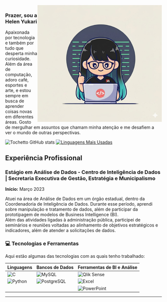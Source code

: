 
<img src="eu.jpg" alt="ilustração de mim" width="400" align="right">

### Prazer, sou a Helen Yukari
Apaixonada por tecnologia e também por tudo que desperta minha curiosidade. Além da área de computação, adoro café, esportes e arte, e estou sempre em busca de aprender coisas novas em diferentes áreas. Gosto de mergulhar em assuntos que chamam minha atenção e me desafiem a ver o mundo de outras perspectivas.



![Tochetto GitHub stats](https://github-readme-stats.vercel.app/api?username=Helenyukari&show_icons=true&theme=transparent)
[![Linguagens Mais Usadas](https://github-readme-stats.vercel.app/api/top-langs/?username=Helenyukari&layout=compact&theme=radical&border_radius=10&hide_border=true)](https://github.com/Helenyukari)


## Experiência Profissional

### Estágio em Análise de Dados - Centro de Inteligência de Dados | Secretaria Executiva de Gestão, Estratégia e Municipalismo  
**Início:** Março 2023

Atuei na área de Análise de Dados em um órgão estadual, dentro da Coordenadoria de Inteligência de Dados. Durante esse período, aprendi sobre manipulação e tratamento de dados, além de participar da prototipagem de modelos de Business Intelligence (BI).  
Além das atividades ligadas à administração pública, participei de seminários e reuniões voltadas ao alinhamento de objetivos estratégicos e indicadores, além de atender a solicitações de dados.


### 💻 Tecnologias e Ferramentas

Aqui estão algumas das tecnologias com as quais tenho trabalhado:

| Linguagens | Bancos de Dados | Ferramentas de BI e Análise |
|---|---|---|
| <img src="https://img.shields.io/badge/C-00599C?style=for-the-badge&logo=c&logoColor=white" alt="C"> | <img src="https://img.shields.io/badge/MySQL-005C84?style=for-the-badge&logo=mysql&logoColor=white" alt="MySQL"> | <img src="https://img.shields.io/badge/Qlik%20Sense-009848?style=for-the-badge&logo=qlik&logoColor=white" alt="Qlik Sense"> |
| <img src="https://img.shields.io/badge/Python-14354C?style=for-the-badge&logo=python&logoColor=white" alt="Python"> | <img src="https://img.shields.io/badge/PostgreSQL-316192?style=for-the-badge&logo=postgresql&logoColor=white" alt="PostgreSQL"> | <img src="https://img.shields.io/badge/Microsoft_Excel-217346?style=for-the-badge&logo=microsoft-excel&logoColor=white" alt="Excel"> |
| | | <img src="https://img.shields.io/badge/PowerPoint-B7472A?style=for-the-badge&logo=microsoft-powerpoint&logoColor=white" alt="PowerPoint"> |


---

